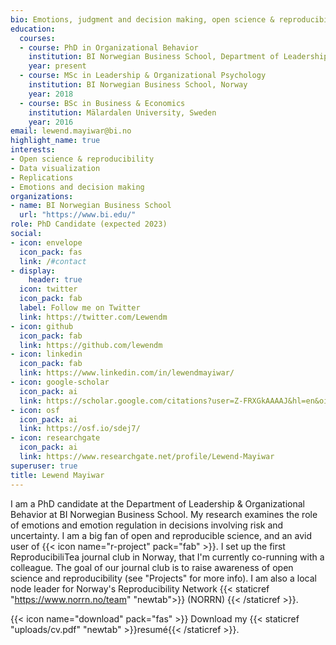 ```yaml
---
bio: Emotions, judgment and decision making, open science & reproducibility.
education:
  courses:
  - course: PhD in Organizational Behavior
    institution: BI Norwegian Business School, Department of Leadership and Organizational Behavior
    year: present
  - course: MSc in Leadership & Organizational Psychology
    institution: BI Norwegian Business School, Norway
    year: 2018
  - course: BSc in Business & Economics
    institution: Mälardalen University, Sweden
    year: 2016
email: lewend.mayiwar@bi.no
highlight_name: true
interests:
- Open science & reproducibility
- Data visualization
- Replications
- Emotions and decision making
organizations:
- name: BI Norwegian Business School
  url: "https://www.bi.edu/"
role: PhD Candidate (expected 2023)
social:
- icon: envelope
  icon_pack: fas
  link: /#contact
- display:
    header: true
  icon: twitter
  icon_pack: fab
  label: Follow me on Twitter
  link: https://twitter.com/Lewendm
- icon: github
  icon_pack: fab
  link: https://github.com/lewendm
- icon: linkedin
  icon_pack: fab
  link: https://www.linkedin.com/in/lewendmayiwar/
- icon: google-scholar
  icon_pack: ai
  link: https://scholar.google.com/citations?user=Z-FRXGkAAAAJ&hl=en&oi=ao
- icon: osf
  icon_pack: ai
  link: https://osf.io/sdej7/
- icon: researchgate
  icon_pack: ai
  link: https://www.researchgate.net/profile/Lewend-Mayiwar
superuser: true
title: Lewend Mayiwar
---
```

I am a PhD candidate at the Department of Leadership & Organizational Behavior at BI Norwegian Business School. My research examines the role of emotions and emotion regulation in decisions involving risk and uncertainty. I am a big fan of open and reproducible science, and an avid user of {{< icon name="r-project" pack="fab" >}}. I set up the first ReproducibiliTea journal club in Norway, that I'm currently co-running with a colleague. The goal of our journal club is to raise awareness of open science and reproducibility (see "Projects" for more info). I am also a local node leader for Norway's Reproducibility Network {{< staticref "https://www.norrn.no/team" "newtab">}} (NORRN) {{< /staticref >}}.

{{< icon name="download" pack="fas" >}} Download my {{< staticref "uploads/cv.pdf" "newtab" >}}resumé{{< /staticref >}}.
